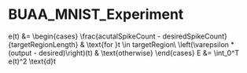 # BUAA_MNIST_Experiment
e(t) &= \begin{cases} \frac{acutalSpikeCount - desiredSpikeCount}{targetRegionLength} & \text{for }t \in targetRegion\\ \left(\varepsilon * (output - desired)\right)(t) & \text{otherwise} \end{cases} E &= \int_0^T e(t)^2 \text{d}t
